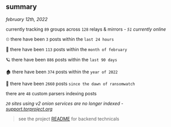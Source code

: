 
## summary
_february 12th, 2022_

currently tracking `89` groups across `128` relays & mirrors - _`51` currently online_

⏲ there have been `3` posts within the `last 24 hours`

🦈 there have been `113` posts within the `month of february`

🪐 there have been `886` posts within the `last 90 days`

🏚 there have been `374` posts within the `year of 2022`

🦕 there have been `2660` posts `since the dawn of ransomwatch`

there are `48` custom parsers indexing posts

_`20` sites using v2 onion services are no longer indexed - [support.torproject.org](https://support.torproject.org/onionservices/v2-deprecation/)_

> see the project [README](https://github.com/thetanz/ransomwatch#ransomwatch--) for backend technicals
